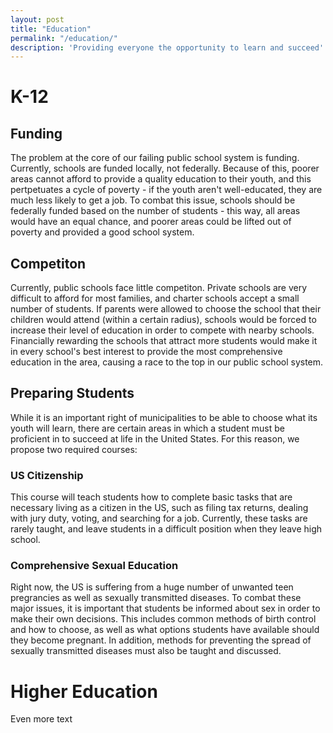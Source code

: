 ```yaml
---
layout: post
title: "Education"
permalink: "/education/"
description: 'Providing everyone the opportunity to learn and succeed'
---
```


K-12
================

Funding
-------

The problem at the core of our failing public school system is funding. Currently, schools are funded locally, not federally. Because of this, poorer areas cannot afford to provide a quality education to their youth, and this pertpetuates a cycle of poverty - if the youth aren't well-educated, they are much less likely to get a job. To combat this issue, schools should be federally funded based on the number of students - this way, all areas would have an equal chance, and poorer areas could be lifted out of poverty and provided a good school system.

Competiton
----------

Currently, public schools face little competiton. Private schools are very difficult to afford for most families, and charter schools accept a small number of students. If parents were allowed to choose the school that their children would attend (within a certain radius), schools would be forced to increase their level of education in order to compete with nearby schools. Financially rewarding the schools that attract more students would make it in every school's best interest to provide the most comprehensive education in the area, causing a race to the top in our public school system.

Preparing Students
------------------

While it is an important right of municipalities to be able to choose what its youth will learn, there are certain areas in which a student must be proficient in to succeed at life in the United States. For this reason, we propose two required courses:

### US Citizenship

This course will teach students how to complete basic tasks that are necessary living as a citizen in the US, such as filing tax returns, dealing with jury duty, voting, and searching for a job. Currently, these tasks are rarely taught, and leave students in a difficult position when they leave high school.

### Comprehensive Sexual Education

Right now, the US is suffering from a huge number of unwanted teen pregrancies as well as sexually transmitted diseases. To combat these major issues, it is important that students be informed about sex in order to make their own decisions. This includes common methods of birth control and how to choose, as well as what options students have available should they become pregnant. In addition, methods for preventing the spread of sexually transmitted diseases must also be taught and discussed.

Higher Education
================

Even more text